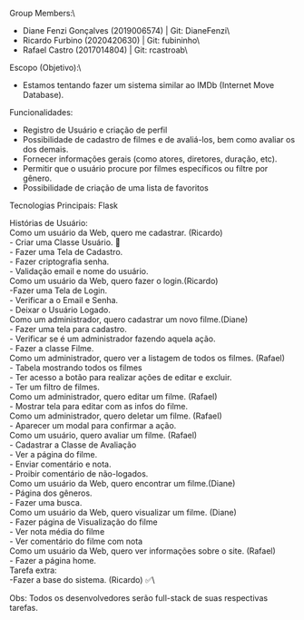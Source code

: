 Group Members:\
- Diane Fenzi Gonçalves (2019006574) | Git: DianeFenzi\
- Ricardo Furbino (2020420630) | Git: fubininho\
- Rafael Castro (2017014804) | Git: rcastroab\
  
Escopo (Objetivo):\
- Estamos tentando fazer um sistema similar ao IMDb (Internet Move Database).
  
Funcionalidades:
  <ul>
    <li>Registro de Usuário e criação de perfil</li>
    <li>Possibilidade de cadastro de filmes e de avaliá-los, bem como avaliar os dos demais.</li>
    <li>Fornecer informações gerais (como atores, diretores, duração, etc).</li>
    <li>Permitir que o usuário procure por filmes específicos ou filtre por gênero.</li>
    <li>Possibilidade de criação de uma lista de favoritos</li>
  </ul>

Tecnologias Principais:
  Flask
  
Histórias de Usuário:\
  Como um usuário da Web, quero me cadastrar. (Ricardo)\
    - Criar uma Classe Usuário. :battery:\
    - Fazer uma Tela de Cadastro.\
    - Fazer criptografia senha.\
    - Validação email e nome do usuário.\
  Como um usuário da Web, quero fazer o login.(Ricardo)\
    -Fazer uma Tela de Login.\
    - Verificar a o Email e Senha.\
    - Deixar o Usuário Logado.\
  Como um administrador, quero cadastrar um novo filme.(Diane)\
    - Fazer uma tela para cadastro.\
    - Verificar se é um administrador fazendo aquela ação.\
    - Fazer a classe Filme.\
  Como um administrador, quero ver a listagem de todos os filmes. (Rafael)\
    - Tabela mostrando todos os filmes\
    - Ter acesso a botão para realizar ações de editar e excluir.\
    - Ter um filtro de filmes.\
  Como um administrador, quero editar um filme. (Rafael)\
    - Mostrar tela para editar com as infos do filme.\
  Como um administrador, quero deletar um filme. (Rafael)\
    - Aparecer um modal para confirmar a ação.\
  Como um usuário, quero avaliar um filme. (Rafael)\
    - Cadastrar a Classe de Avaliação\
    - Ver a página do filme.\
    - Enviar comentário e nota.\
    - Proibir comentário de não-logados.\
  Como um usuário da Web, quero encontrar um filme.(Diane)\
    - Página dos gêneros.\
    - Fazer uma busca.\
  Como um usuário da Web, quero visualizar um filme. (Diane)\
    - Fazer página de Visualização do filme\
    - Ver nota média do filme\
    - Ver comentário do filme com nota\
  Como um usuário da Web, quero ver informações sobre o site. (Rafael)\
    - Fazer a página home.\
   Tarefa extra:\
    -Fazer a base do sistema. (Ricardo) :white_check_mark:\


Obs: Todos os desenvolvedores serão full-stack de suas respectivas tarefas.
